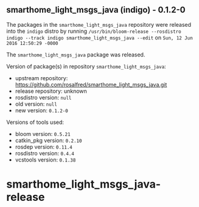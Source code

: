 ## smarthome_light_msgs_java (indigo) - 0.1.2-0

The packages in the `smarthome_light_msgs_java` repository were released into the `indigo` distro by running `/usr/bin/bloom-release --rosdistro indigo --track indigo smarthome_light_msgs_java --edit` on `Sun, 12 Jun 2016 12:50:29 -0000`

The `smarthome_light_msgs_java` package was released.

Version of package(s) in repository `smarthome_light_msgs_java`:

- upstream repository: https://github.com/rosalfred/smarthome_light_msgs_java.git
- release repository: unknown
- rosdistro version: `null`
- old version: `null`
- new version: `0.1.2-0`

Versions of tools used:

- bloom version: `0.5.21`
- catkin_pkg version: `0.2.10`
- rosdep version: `0.11.4`
- rosdistro version: `0.4.4`
- vcstools version: `0.1.38`


# smarthome_light_msgs_java-release